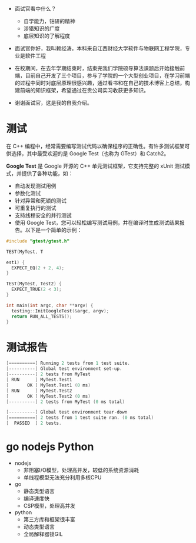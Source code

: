 - 面试官看中什么？
  - 自学能力，钻研的精神
  - 涉猎知识的广度
  - 底层知识的了解程度



- 面试官你好，我叫赖经涛，本科来自江西财经大学软件与物联网工程学院，专业是软件工程
- 在校期间，在去年学期结束时，结束完我们学院硕导算法课题后开始接触前端，目前自己开发了三个项目，参与了学院的一个大型创业项目，在学习前端的过程中同时对底层原理很感兴趣，通过看书和在自己的技术博客上总结，构建前端的知识框架，希望通过在贵公司实习收获更多知识。
- 谢谢面试官，这是我的自我介绍。


# 测试
在 C++ 编程中，经常需要编写测试代码以确保程序的正确性。有许多测试框架可供选择，其中最受欢迎的是 Google Test（也称为 GTest）和 Catch2。

**Google Test** 是 Google 开源的 C++ 单元测试框架，它支持完整的 xUnit 测试模式，并提供了各种功能，如：

- 自动发现测试用例
- 参数化测试
- 针对异常和死锁的测试
- 可重复执行的测试
- 支持线程安全的并行测试
- 使用 Google Test，您可以轻松编写测试用例，并在编译时生成测试结果报告。以下是一个简单的示例：

```c++
#include "gtest/gtest.h"

TEST(MyTest, T

est1) {
  EXPECT_EQ(2 + 2, 4);
}

TEST(MyTest, Test2) {
  EXPECT_TRUE(2 < 3);
}

int main(int argc, char **argv) {
  testing::InitGoogleTest(&argc, argv);
  return RUN_ALL_TESTS();
}

```
# 测试报告
```c++
[==========] Running 2 tests from 1 test suite.
[----------] Global test environment set-up.
[----------] 2 tests from MyTest
[ RUN      ] MyTest.Test1
[       OK ] MyTest.Test1 (0 ms)
[ RUN      ] MyTest.Test2
[       OK ] MyTest.Test2 (0 ms)
[----------] 2 tests from MyTest (0 ms total)

[----------] Global test environment tear-down
[==========] 2 tests from 1 test suite ran. (0 ms total)
[  PASSED  ] 2 tests.

```
# go nodejs Python
- nodejs
  - 非阻塞I/O模型，处理高并发，较低的系统资源消耗
  - 单线程模型无法充分利用多核CPU
- go
  - 静态类型语言
  - 编译速度快
  - CSP模型，处理高并发
- python
  - 第三方库和框架很丰富
  - 动态类型语言
  - 全局解释器锁GIL



